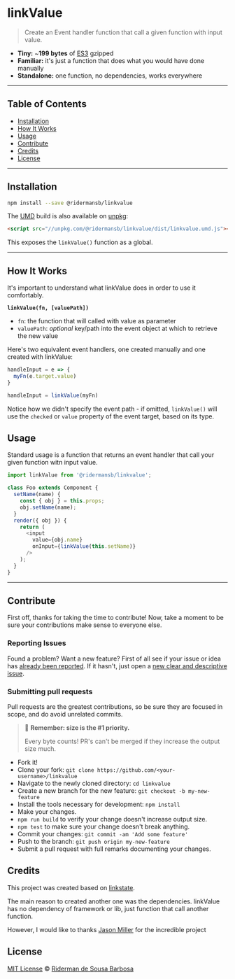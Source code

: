 # linkValue

> Create an Event handler function that call a given function with input value.

-   **Tiny:** ~**199 bytes** of [ES3](https://unpkg.com/linkvalye) gzipped
-   **Familiar:** it's just a function that does what you would have done manually
-   **Standalone:** one function, no dependencies, works everywhere

* * *

## Table of Contents

-   [Installation](#installation)
-   [How It Works](#how-it-works)
-   [Usage](#usage)
-   [Contribute](#contribute)
-   [Credits](#credits)
-   [License](#license)

* * *

## Installation

```sh
npm install --save @ridermansb/linkvalue
```

The [UMD](https://github.com/umdjs/umd) build is also available on [unpkg](https://unpkg.com/linkvalue/dist/linkvalue.umd.js):

```html
<script src="//unpkg.com/@ridermansb/linkvalue/dist/linkvalue.umd.js"></script>
```

This exposes the `linkValue()` function as a global.

* * *

## How It Works

It's important to understand what linkValue does in order to use it comfortably.

**`linkValue(fn, [valuePath])`**

- `fn`: the function that will called with value as parameter
- `valuePath`: _optional_ key/path into the event object at which to retrieve the new value


Here's two equivalent event handlers, one created manually and one created with linkValue:

```js
handleInput = e => {
  myFn(e.target.value)
}

handleInput = linkValue(myFn)
```

Notice how we didn't specify the event path - if omitted, `linkValue()` will use the `checked` or `value` property of the event target, based on its type.

## Usage

Standard usage is a function that returns an event handler that call your given function witn input value.

```js
import linkValue from '@ridermansb/linkvalue';

class Foo extends Component {
  setName(name) {
    const { obj } = this.props;
    obj.setName(name);
  }
  render({ obj }) {
    return (
      <input
        value={obj.name}
        onInput={linkValue(this.setName)}
      />
    );
  }
}
```

* * *

## Contribute

First off, thanks for taking the time to contribute!
Now, take a moment to be sure your contributions make sense to everyone else.

### Reporting Issues

Found a problem? Want a new feature? First of all see if your issue or idea has [already been reported](../../issues).
If it hasn't, just open a [new clear and descriptive issue](../../issues/new).

### Submitting pull requests

Pull requests are the greatest contributions, so be sure they are focused in scope, and do avoid unrelated commits.

> 💁 **Remember: size is the #1 priority.**
>
> Every byte counts! PR's can't be merged if they increase the output size much.

-   Fork it!
-   Clone your fork: `git clone https://github.com/<your-username>/linkvalue`
-   Navigate to the newly cloned directory: `cd linkvalue`
-   Create a new branch for the new feature: `git checkout -b my-new-feature`
-   Install the tools necessary for development: `npm install`
-   Make your changes.
-   `npm run build` to verify your change doesn't increase output size.
-   `npm test` to make sure your change doesn't break anything.
-   Commit your changes: `git commit -am 'Add some feature'`
-   Push to the branch: `git push origin my-new-feature`
-   Submit a pull request with full remarks documenting your changes.

## Credits

This project was created based on [linkstate][linkstate].

The main reason to created another one was the dependencies. linkValue has no dependency of framework or lib, just function that call another function.

However, I would like to thanks [Jason Miller](https://jasonformat.com/) for the incredible project 

## License

[MIT License](LICENSE.md) © [Riderman de Sousa Barbosa](http://ridermansb.github.io/)

[linkstate]: https://github.com/developit/linkstate
